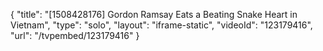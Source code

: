 {
    "title": "[1508428176] Gordon Ramsay Eats a Beating Snake Heart in Vietnam",
    "type": "solo",
    "layout": "iframe-static",
    "videoId": "123179416",
    "url": "\/tvpembed\/123179416"
}